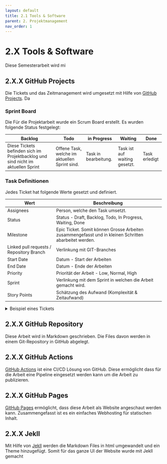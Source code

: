 ```yaml
---
layout: default
title: 2.1 Tools & Software
parent: 2. Projektmanagement
nav_order: 1
---
```


# 2.X Tools & Software

Diese Semesterarbeit wird mi
## 2.X.X GitHub Projects
Die Tickets und das Zeitmanagement wird umgesetzt mit Hilfe von [GitHub Projects](https://docs.github.com/en/issues/planning-and-tracking-with-projects/learning-about-projects/about-projects). Da

### Sprint Board

Die Für die Projektarbeit wurde ein Scrum Board erstellt. Es wurden folgende Status festgelegt:

| **Backlog**                                                                      | **Todo**                                      | **in Progress**      | **Waiting**                   | **Done**      |
|----------------------------------------------------------------------------------|-----------------------------------------------|----------------------|-------------------------------|---------------|
| Diese Tickets befinden sich im Projektbacklog und sind nicht im aktuellen Sprint | Offene Task, welche im aktuellen Sprint sind. | Task in bearbeitung. | Task ist auf waiting gesetzt. | Task erledigt |

### Task Definitionen

Jedes Ticket hat folgende Werte gesetzt und definiert.

| **Wert**                                 | **Beschreibung**                                                                                      |
|------------------------------------------|-------------------------------------------------------------------------------------------------------|
| Assignees                                | Person, welche den Task umsetzt.                                                                      |
| Status                                   | Status - Draft, Backlog, Todo, In Progress, Waiting, Done                                             |
| Milestone                                | Epic Ticket. Somit können Grosse Arbeiten zusammengefasst und in kleinen Schritten abarbeitet werden. |
| Linked pull requests / Repository Branch | Verlinkung mit GIT-Branches                                                                           |
| Start Date                               | Datum - Start der Arbeiten                                                                            |
| End Date                                 | Datum - Ende der Arbeiten                                                                             |
| Priority                                 | Priorität der Arbeit - Low, Normal, High                                                              |
| Sprint                                   | Verlinkung mit dem Sprint in welchen die Arbeit gemacht wird.                                         |
| Story Points                             | Schätzung des Aufwand (Komplexität & Zeitaufwand)                                                     |

<details>
  <summary>Beispiel eines Tickets</summary>

  ![2023_Ticket](../../ressources/images/2023_Ticket.png)

  Damit die Tickets immer den gleichen Aufbau haben wurde ein Template erstellt und eingerichtet.
</details>

## 2.X.X GitHub Repository

Diese Arbeit wird in Markdown geschrieben. Die Files davon werden in einem Git-Repository in GitHub abgelegt.

## 2.X.X GitHub Actions

[GitHub Actions](https://github.com/features/actions) ist eine CI/CD Lösung von GitHub. Diese ermöglicht dass für die Arbeit eine Pipeline eingesetzt werden kann um die Arbeit zu publizieren.

## 2.X.X GitHub Pages

[GitHub Pages](https://pages.github.com/) ermöglicht, dass diese Arbeit als Website angeschaut werden kann. Zusammengefasst ist es ein einfaches Webhosting für statischen Inhalt.

## 2.X.X Jekll

Mit Hilfe von [Jekll](https://jekyllrb.com/) werden die Markdown Files in html umgewandelt und ein Theme hinzugefügt. Somit für das ganze UI der Website wurde mit Jekll gemacht